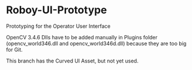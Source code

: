 # Roboy-UI-Prototype
Prototyping for the Operator User Interface

OpenCV 3.4.6 Dlls have to be added manually in Plugins folder (opencv_world346.dll and opencv_world346d.dll) because they are too big for Git.

This branch has the Curved UI Asset, but not yet used.
